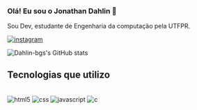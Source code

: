 ### Olá! Eu sou o Jonathan Dahlin 💪

Sou Dev, estudante de Engenharia da computação pela UTFPR.

[![instagram](https://img.shields.io/badge/Instagram-E4405F?style=for-the-badge&logo=instagram&logoColor=white)](https://instagram.com/dahlinxd)

![Dahlin-bgs's GitHub stats](https://github-readme-stats.vercel.app/api?username=Dahlin-bgs&show_icons=true&theme=tokyonight)

## Tecnologias que utilizo

<div style="display: inline_block"><br/>
 <img align="center" alt="html5" src="https://img.shields.io/badge/HTML5-E34F26?style=for-the-badge&logo=html5&logoColor=white" /> 
 <img align="center" alt="css" src="https://img.shields.io/badge/CSS3-1572B6?style=for-the-badge&logo=css3&logoColor=white" /> 
 <img align="center" alt="javascript" src="https://img.shields.io/badge/JavaScript-323330?style=for-the-badge&logo=javascript&logoColor=F7DF1E" />
<img align="center" alt="c" src="https://img.shields.io/badge/C-00599C?style=for-the-badge&logo=c&logoColor=white" />

 </div>


